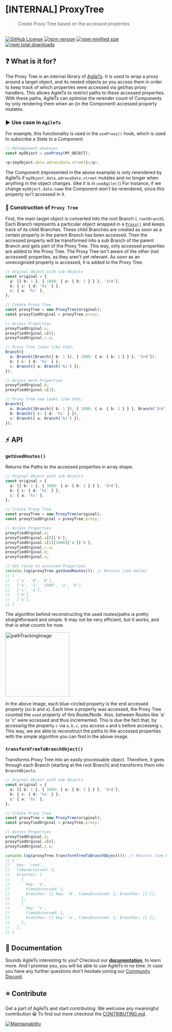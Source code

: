 # [INTERNAL] ProxyTree

> Create Proxy Tree based on the accessed properties

 <br />

<a href="https://github.com/agile-ts/agile">
  <img src="https://img.shields.io/github/license/agile-ts/agile.svg?label=license&style=flat&colorA=293140&colorB=4a4872" alt="GitHub License"/></a>
<a href="https://npm.im/@agile-ts/proxytree">
  <img src="https://img.shields.io/npm/v/@agile-ts/proxytree.svg?label=npm&style=flat&colorA=293140&colorB=4a4872" alt="npm version"/></a>
<a href="https://npm.im/@agile-ts/proxytree">
  <img src="https://img.shields.io/bundlephobia/min/@agile-ts/proxytree.svg?label=minified%20size&style=flat&colorA=293140&colorB=4a4872" alt="npm minified size"/></a>
<a href="https://npm.im/@agile-ts/proxytree">
  <img src="https://img.shields.io/npm/dt/@agile-ts/proxytree.svg?label=downloads&style=flat&colorA=293140&colorB=4a4872" alt="npm total downloads"/></a>

<br />

## ❓ What is it for?

The Proxy Tree is an internal library of [AgileTs](https://agile-ts.org).
It is used to wrap a proxy around a target object, and its nested objects as you access them
in order to keep track of which properties were accessed via get/has proxy handlers.
This allows AgileTs to restrict paths to these accessed properties.
With these paths, AgileTs can optimize the rerender count of Components
by only rendering them when an (in the Component) accessed property mutates.

### ▶️ Use case in `AgileTs`

For example, this functionality is used in the `useProxy()` hook,
which is used to subscribe a State to a Component.
```ts
// MyComponent.whatever
const myObject = useProxy(MY_OBJECT);

<p>{myObject.data.adressData.street}</p>;
```
The Component (represented in the above example) is only rerendered by AgileTs if `myObject.data.adressData.street` mutates
and no longer when anything in the object changes. (like it is in `useAgile()`)
For instance, if we change `myObject.data.name` the Component won't be rerendered,
since this property isn't accessed in it.

### 🌳 Construction of `Proxy Tree`

First, the main target object is converted into the root Branch (`.rootBranch`).
Each Branch represents a particular object wrapped in a [`Proxy()`](https://developer.mozilla.org/en-US/docs/Web/JavaScript/Reference/Global_Objects/Proxy)
and keeps track of its child Branches.
These child Branches are created as soon as a certain property in the parent Branch has been accessed.
Then the accessed property will be transformed into a sub Branch of the parent Branch and gets part of the Proxy Tree.
This way, only accessed properties are added to the Proxy Tree.
The Proxy Tree isn't aware of the other (not accessed) properties, as they aren't yet relevant.
As soon as an unrecognized property is accessed, it is added to the Proxy Tree.
```ts
// Orginal Object with sub Objects
const original = {
  a: [{ b: 1 }, { 1000: { a: { b: 1 } } }, '3rd'],
  b: { c: { d: 'hi' } },
  c: { a: 'hi' },
};

// Create Proxy Tree
const proxyTree = new ProxyTree(original);
const proxyfiedOrginal = proxyTree.proxy;  

// Access Properties
proxyfiedOrginal.a;
proxyfiedOrginal.a[0];
proxyfiedOrginal.c.a;

// Proxy Tree looks like that:
Branch({
  a: Branch([Branch({ b: 1 }), { 1000: { a: { b: 1 } } }, '3rd']),
  b: { c: { d: 'hi' } },
  c: Branch({ a: Branch('hi') }),
});

// Access more Properties
proxyfiedOrginal.b;
proxyfiedOrginal.a[2];

// Proxy Tree now looks like that:
Branch({
  a: Branch([Branch({ b: 1 }), { 1000: { a: { b: 1 } } }, Branch('3rd')]),
  b: Branch({ c: { d: 'hi' } }),
  c: Branch({ a: Branch('hi') }),
});
```

## ⚡️ API

### `getUsedRoutes()`

Returns the Paths to the accessed properties in array shape.
```ts
// Orginal Object with sub Objects
const original = {
  a: [{ b: 1 }, { 1000: { a: { b: 1 } } }, '3rd'],
  b: { c: { d: 'hi' } },
  c: { a: 'hi' },
};

// Create Proxy Tree
const proxyTree = new ProxyTree(original);
const proxyfiedOrginal = proxyTree.proxy;

// Access Properties
proxyfiedOrginal.a;
proxyfiedOrginal.a[0]['b'];
proxyfiedOrginal.a[1][1000]['a']['b'];
proxyfiedOrginal.c.a;
proxyfiedOrginal.b;
proxyfiedOrginal.a;

// Get route to accessed Properties
console.log(proxyTree.getUsedRoutes()); // Returns (see below)
// [
//   ['a', '0', 'b'],
//   ['a', '1', '1000', 'a', 'b'],
//   ['c', 'a'],
//   ['b'],
//   ['a'],
// ]
```
The algorithm behind reconstructing the used routes/paths is pretty straightforward and simple.
It may not be very efficient, but it works, and that is what counts for now.

<img src="./static/pathTrackingImage.jpg" alt="pathTrackingImage" width="200"/>

In the above image, each blue-circled property is the end accessed property (so b and x).
Each time a property was accessed, 
the Proxy Tree counted the `used` property of this Route/Node. 
Also, between Routes like 'a' or 'c' were accessed and thus incremented.
This is due the fact that, by accessing the property `c` via `a.b.c`, you access `a` and `b` before accessing `c`.
This way, we are able to reconstruct the paths to the accessed properties 
with the simple algorithm you can find in the above image.


### `transformTreeToBranchObject()`

Transforms Proxy Tree into an easily processable object.
Therefore, it goes through each Branch (starting at the root Branch) and transforms them into `BranchObjects`.
```ts
// Orginal Object with sub Objects
const original = {
  a: [{ b: 1 }, { 1000: { a: { b: 1 } } }, '3rd'],
  b: { c: { d: 'hi' } },
  c: { a: 'hi' },
};

// Create Proxy Tree
const proxyTree = new ProxyTree(original);
const proxyfiedOrginal = proxyTree.proxy;

// Access Properties
proxyfiedOrginal.a;
proxyfiedOrginal.a[0];
proxyfiedOrginal.c.a;

console.log(proxyTree.transformTreeToBranchObject()); // Returns (see below)
// {
//   key: 'root',
//   timesAccessed: 3,
//   branches: [
//     {
//       key: 'a',
//       timesAccessed: 2,
//       branches: [{ key: '0', timesAccessed: 1, branches: [] }],
//     },
//     {
//       key: 'c',
//       timesAccessed: 1,
//       branches: [{ key: 'a', timesAccessed: 1, branches: [] }],
//     },
//   ],
// }
```

## 📄 Documentation

Sounds AgileTs interesting to you?
Checkout our **[documentation](https://agile-ts.org/docs/introduction)**, to learn more.
And I promise you, you will be able to use AgileTs in no time.
In case you have any further questions don't hesitate joining our [Community Discord](https://discord.gg/T9GzreAwPH).


## ⭐️ Contribute

Get a part of AgileTs and start contributing. We welcome any meaningful contribution 😀
To find out more checkout the [CONTRIBUTING.md](https://github.com/agile-ts/agile/blob/master/CONTRIBUTING.md).

<a href="https://codeclimate.com/github/agile-ts/agile/coverage.svg">
   <img src="https://codeclimate.com/github/agile-ts/agile/badges/gpa.svg" alt="Maintainability"/>
</a>
